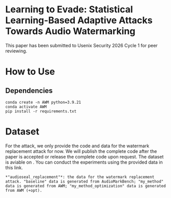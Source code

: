 # Learning to Evade: Statistical Learning-Based Adaptive Attacks Towards Audio Watermarking

This paper has been submitted to Usenix Security 2026 Cycle 1 for peer reviewing.

# How to Use
## Dependencies
```
conda create -n AWM python=3.9.21
conda activate AWM
pip install -r requirements.txt
```

# Dataset
For the attack, we only provide the code and data for the watermark replacement attack for now. We will publish the complete code after the paper is accepted or release the complete code upon request.
The dataset is aviable on . You can conduct the experiments using the provided data in this link.
```
*"audioseal_replacement"*: the data for the watermark replacement attack. "baseline" data is generated from AudioMarkBench; "my_method" data is generated from AWM; "my_method_optimization" data is generated from AWM (+opt).
```
